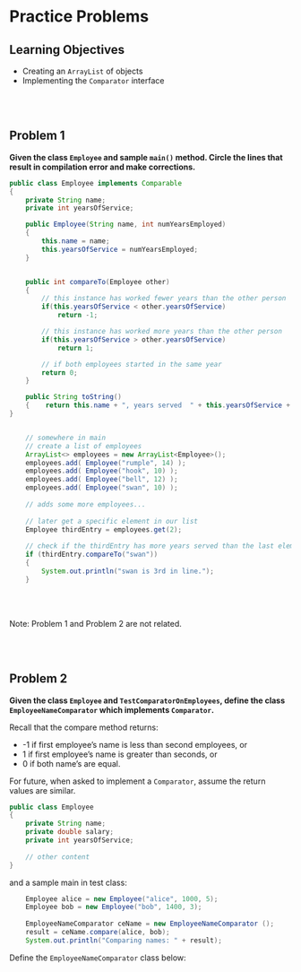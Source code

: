 Practice Problems
========================

Learning Objectives
-------------------
- Creating an `ArrayList` of objects
- Implementing the `Comparator` interface

<br><br>

Problem 1
---------
**Given the class `Employee` and sample `main()` method. Circle the lines that result in compilation error and make corrections.**

```java	
public class Employee implements Comparable 
{
    private String name;
    private int yearsOfService;

    public Employee(String name, int numYearsEmployed) 
    {
        this.name = name;
        this.yearsOfService = numYearsEmployed;
    }


    public int compareTo(Employee other) 
    {
        // this instance has worked fewer years than the other person
        if(this.yearsOfService < other.yearsOfService)
            return -1;

        // this instance has worked more years than the other person
        if(this.yearsOfService > other.yearsOfService)
            return 1;

        // if both employees started in the same year
        return 0;
    }

    public String toString() 
    {    return this.name + ", years served  " + this.yearsOfService + "\n";  }
}


    // somewhere in main
    // create a list of employees
    ArrayList<> employees = new ArrayList<Employee>();
    employees.add( Employee("rumple", 14) );
    employees.add( Employee("hook", 10) );
    employees.add( Employee("bell", 12) );
    employees.add( Employee("swan", 10) );
    
    // adds some more employees...
    
    // later get a specific element in our list
    Employee thirdEntry = employees.get(2);
    
    // check if the thirdEntry has more years served than the last element in the list
    if (thirdEntry.compareTo("swan")) 
    {
        System.out.println("swan is 3rd in line.");
    }
```

<br><br>

Note: Problem 1 and Problem 2 are not related.

<br><br>

Problem 2
---------
**Given the class `Employee` and `TestComparatorOnEmployees`, define the class `EmployeeNameComparator` which implements `Comparator`.**

Recall that the compare method returns:
- -1 if first employee’s name is less than second employees, or
- 1 if first employee’s name is greater than seconds, or 
- 0 if both name’s are equal.

For future, when asked to implement a `Comparator`, assume the return values are similar.

```java
public class Employee
{
    private String name;
    private double salary;
    private int yearsOfService;
    
    // other content
}
```

and a sample main in test class:
```java
    Employee alice = new Employee("alice", 1000, 5);
    Employee bob = new Employee("bob", 1400, 3);
    
    EmployeeNameComparator ceName = new EmployeeNameComparator ();
    result = ceName.compare(alice, bob);
    System.out.println("Comparing names: " + result);
```

Define the `EmployeeNameComparator` class below: 

<br><br>
